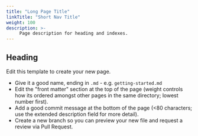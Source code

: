```yaml
---
title: "Long Page Title"
linkTitle: "Short Nav Title"
weight: 100
description: >-
     Page description for heading and indexes.
---
```


## Heading

Edit this template to create your new page.

- Give it a good name, ending in `.md` - e.g. `getting-started.md`
- Edit the "front matter" section at the top of the page (weight controls how its ordered amongst other pages in the same directory; lowest number first).
- Add a good commit message at the bottom of the page (<80 characters; use the extended description field for more detail).
- Create a new branch so you can preview your new file and request a review via Pull Request.
